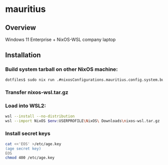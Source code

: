 # mauritius
## Overview
Windows 11 Enterprise + NixOS-WSL company laptop

## Installation
### Build system tarball on other NixOS machine:
``` sh
dotfiles$ sudo nix run .#nixosConfigurations.mauritius.config.system.build.tarballBuilder
```

### Transfer nixos-wsl.tar.gz

### Load into WSL2:
``` sh
wsl --install --no-distribution
wsl --import NixOS $env:USERPROFILE\NixOS\ Downloads\nixos-wsl.tar.gz
```

### Install secret keys
``` sh
cat <<'EOS' >/etc/age.key
(age secret key)
EOS
chmod 400 /etc/age.key
```
